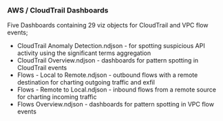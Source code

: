 
### AWS / CloudTrail Dashboards

Five Dashboards containing 29 viz objects for CloudTrail and VPC flow events;

- CloudTrail Anomaly Detection.ndjson  -  for spotting suspicious API activity using the significant terms aggregation
- CloudTrail Overview.ndjson	- dashboards for pattern spotting in CloudTrail events
- Flows - Local to Remote.ndjson  -  outbound flows with a remote destination for charting outgoing traffic and exfil
- Flows - Remote to Local.ndjson	-  inbound flows from a remote source for charting incoming traffic
- Flows Overview.ndjson  -  dashboards for pattern spotting in VPC flow events
